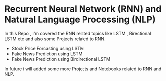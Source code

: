 # Recurrent Neural Network (RNN) and Natural Language Processing (NLP) 

In this Repo , I'm covered the RNN related topics like LSTM  , Birectional LSTM etc and also some Projects related to RNN.
 - Stock Price Forcasting using LSTM
 - Fake News Prediction using LSTM
 - Fake News Prediction using Birdirectional LSTM
 
In future i will added some more Projects and Notebooks related to RNN and NLP.
